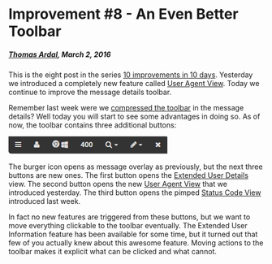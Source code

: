 # Improvement #8 - An Even Better Toolbar

##### [Thomas Ardal](http://elmah.io/about/), March 2, 2016

This is the eight post in the series [10 improvements in 10 days](ten-improvements-in-ten-days). Yesterday we introduced a completely new feature called [User Agent View](improvement-seven-user-agent-view). Today we continue to improve the message details toolbar.

Remember last week were we [compressed the toolbar](improvement-four-compact-toolbar) in the message details? Well today you will start to see some advantages in doing so. As of now, the toolbar contains three additional buttons:

![Improved toolbar](/images/evenbettertoolbar.png)

The burger icon opens as message overlay as previously, but the next three buttons are new ones. The first button opens the [Extended User Details](extended-user-details) view. The second button opens the new [User Agent View](improvement-seven-user-agent-view) that we introduced yesterday. The third button opens the pimped [Status Code View](improvement-five-status-codes-with-a-vengeance) introduced last week.

In fact no new features are triggered from these buttons, but we want to move everything clickable to the toolbar eventually. The Extended User Information feature has been available for some time, but it turned out that few of you actually knew about this awesome feature. Moving actions to the toolbar makes it explicit what can be clicked and what cannot.
